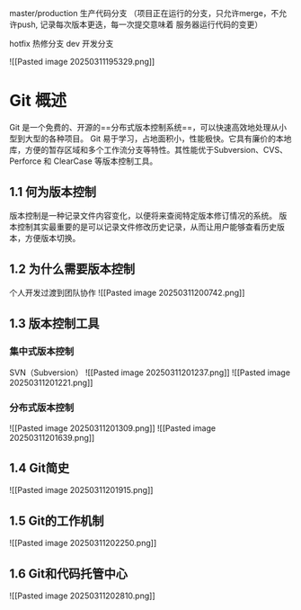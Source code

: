 

master/production  生产代码分支 （项目正在运行的分支，只允许merge，不允许push,   记录每次版本更迭，每一次提交意味着 服务器运行代码的变更）

hotfix 热修分支
dev 开发分支 


![[Pasted image 20250311195329.png]]
# Git 概述
Git 是一个免费的、开源的==分布式版本控制系统==，可以快速高效地处理从小型到大型的各种项目。
Git 易于学习，占地面积小，性能极快。它具有廉价的本地库，方便的暂存区域和多个工作流分支等特性。其性能优于Subversion、CVS、Perforce 和 ClearCase 等版本控制工具。


## 1.1 何为版本控制
版本控制是一种记录文件内容变化，以便将来查阅特定版本修订情况的系统。
版本控制其实最重要的是可以记录文件修改历史记录，从而让用户能够查看历史版本，方便版本切换。

## 1.2 为什么需要版本控制
个人开发过渡到团队协作
![[Pasted image 20250311200742.png]]


## 1.3 版本控制工具
### 集中式版本控制
SVN（Subversion）
![[Pasted image 20250311201237.png]]
![[Pasted image 20250311201221.png]]
### 分布式版本控制
![[Pasted image 20250311201309.png]]
![[Pasted image 20250311201639.png]]
## 1.4 Git简史
![[Pasted image 20250311201915.png]]

## 1.5 Git的工作机制
![[Pasted image 20250311202250.png]]

## 1.6 Git和代码托管中心
![[Pasted image 20250311202810.png]]